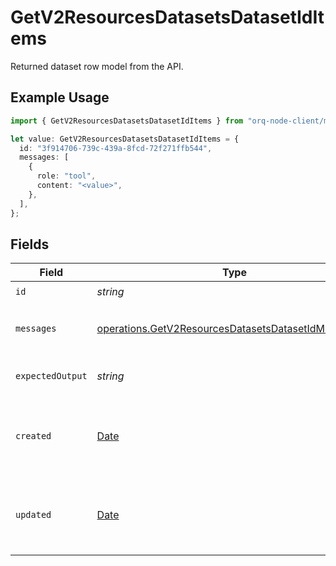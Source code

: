 # GetV2ResourcesDatasetsDatasetIdItems

Returned dataset row model from the API.

## Example Usage

```typescript
import { GetV2ResourcesDatasetsDatasetIdItems } from "orq-node-client/models/operations";

let value: GetV2ResourcesDatasetsDatasetIdItems = {
  id: "3f914706-739c-439a-8fcd-72f271ffb544",
  messages: [
    {
      role: "tool",
      content: "<value>",
    },
  ],
};
```

## Fields

| Field                                                                                                                      | Type                                                                                                                       | Required                                                                                                                   | Description                                                                                                                |
| -------------------------------------------------------------------------------------------------------------------------- | -------------------------------------------------------------------------------------------------------------------------- | -------------------------------------------------------------------------------------------------------------------------- | -------------------------------------------------------------------------------------------------------------------------- |
| `id`                                                                                                                       | *string*                                                                                                                   | :heavy_check_mark:                                                                                                         | N/A                                                                                                                        |
| `messages`                                                                                                                 | [operations.GetV2ResourcesDatasetsDatasetIdMessages](../../models/operations/getv2resourcesdatasetsdatasetidmessages.md)[] | :heavy_check_mark:                                                                                                         | Input message(s) of the dataset row                                                                                        |
| `expectedOutput`                                                                                                           | *string*                                                                                                                   | :heavy_minus_sign:                                                                                                         | Reference of the dataset row                                                                                               |
| `created`                                                                                                                  | [Date](https://developer.mozilla.org/en-US/docs/Web/JavaScript/Reference/Global_Objects/Date)                              | :heavy_minus_sign:                                                                                                         | The date and time the resource was created                                                                                 |
| `updated`                                                                                                                  | [Date](https://developer.mozilla.org/en-US/docs/Web/JavaScript/Reference/Global_Objects/Date)                              | :heavy_minus_sign:                                                                                                         | The date and time the resource was last updated                                                                            |